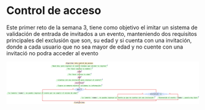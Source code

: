 <h1>Control de acceso</h1>
<p>Este primer reto de la semana 3, tiene como objetivo el imitar un sistema de validación de entrada de invitados a un evento, manteniendo dos requisitos principales del exclusión que son, su edad y si cuenta con una invitación, donde a cada usuario que no sea mayor de edad y no cuente con una invitació no podra acceder al evento</p>
<img src='./assets/reto_control_de_acceso.svg' alt = 'Diagrama del problema' width = '1500' heigth = '1500'>
